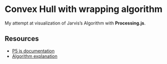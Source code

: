 # Convex Hull with wrapping algorithm

My attempt at visualization of Jarvis’s Algorithm with **Processing.js**.

## Resources

* [P5 js documentation](https://p5js.org/reference/)
* [Algorithm explanation](https://www.geeksforgeeks.org/convex-hull-set-1-jarviss-algorithm-or-wrapping/)
